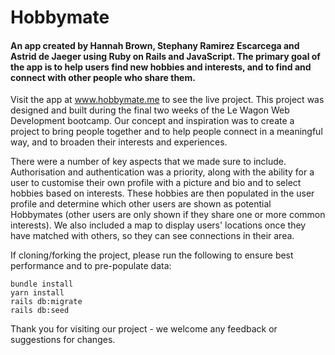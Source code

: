 # Hobbymate

#### An app created by Hannah Brown, Stephany Ramirez Escarcega and Astrid de Jaeger using Ruby on Rails and JavaScript. The primary goal of the app is to help users find new hobbies and interests, and to find and connect with other people who share them.

Visit the app at www.hobbymate.me to see the live project. This project was designed and built during the final two weeks of the Le Wagon Web Development bootcamp. Our concept and inspiration was to create a project to bring people together and to help people connect in a meaningful way, and to broaden their interests and experiences.

There were a number of key aspects that we made sure to include. Authorisation and authentication was a priority, along with the ability for a user to customise their own profile with a picture and bio and to select hobbies based on interests. These hobbies are then populated in the user profile and determine which other users are shown as potential Hobbymates (other users are only shown if they share one or more common interests). We also included a map to display users' locations once they have matched with others, so they can see connections in their area.

If cloning/forking the project, please run the following to ensure best performance and to pre-populate data:

```
bundle install
yarn install
rails db:migrate
rails db:seed
```

Thank you for visiting our project - we welcome any feedback or suggestions for changes.
